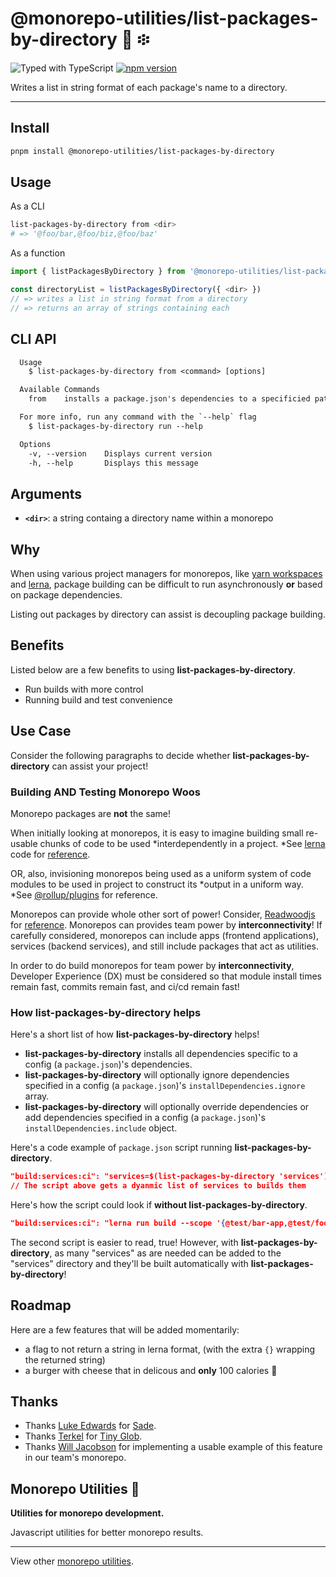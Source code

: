 # @monorepo-utilities/list-packages-by-directory 🧱 ፨

![Typed with TypeScript](https://flat.badgen.net/badge/icon/Typed?icon=typescript&label&labelColor=blue&color=555555)
[![npm version](https://badge.fury.io/js/%40monorepo-utilities%2Flist-packages-by-directory.svg)](https://www.npmjs.com/package/@monorepo-utilities/list-packages-by-directory)

Writes a list in string format of each package's name to a directory.

---

## Install

```sh
pnpm install @monorepo-utilities/list-packages-by-directory
```

## Usage

As a CLI

```sh
list-packages-by-directory from <dir>
# => '@foo/bar,@foo/biz,@foo/baz'
```

As a function

```typescript
import { listPackagesByDirectory } from '@monorepo-utilities/list-packages-by-directory'

const directoryList = listPackagesByDirectory({ <dir> })
// => writes a list in string format from a directory
// => returns an array of strings containing each
```

## CLI API

```txt
  Usage
    $ list-packages-by-directory from <command> [options]

  Available Commands
    from    installs a package.json's dependencies to a specificied path

  For more info, run any command with the `--help` flag
    $ list-packages-by-directory run --help

  Options
    -v, --version    Displays current version
    -h, --help       Displays this message
```

## Arguments

- **`<dir>`**: a string containg a directory name within a monorepo

## Why

When using various project managers for monorepos, like [yarn workspaces](https://classic.yarnpkg.com/en/docs/workspaces/) and [lerna](https://github.com/lerna/lerna), package building can be difficult to run asynchronously **or** based on package dependencies.

Listing out packages by directory can assist is decoupling package building.

## Benefits

Listed below are a few benefits to using **list-packages-by-directory**.

- Run builds with more control
- Running build and test convenience

## Use Case

Consider the following paragraphs to decide whether **list-packages-by-directory** can assist your project!

### Building AND Testing Monorepo Woos

Monorepo packages are **not** the same!

When initially looking at monorepos, it is easy to imagine building small re-usable chunks of code to be used \*interdependently in a project. \*See [lerna](https://github.com/lerna/lerna) code for [reference](https://github.com/lerna/lerna/blob/main/utils/check-working-tree/package.json#L33).

OR, also, invisioning monorepos being used as a uniform system of code modules to be used in project to construct its \*output in a uniform way. \*See [@rollup/plugins](https://github.com/rollup/plugins) for reference.

Monorepos can provide whole other sort of power! Consider, [Readwoodjs](https://redwoodjs.com/) for [reference](https://redwoodjs.com/docs/introduction.html#how-it-works). Monorepos can provides team power by **interconnectivity**! If carefully considered, monorepos can include apps (frontend applications), services (backend services), and still include packages that act as utilities.

In order to do build monorepos for team power by **interconnectivity**, Developer Experience (DX) must be considered so that module install times remain fast, commits remain fast, and ci/cd remain fast!

### How list-packages-by-directory helps

Here's a short list of how **list-packages-by-directory** helps!

- **list-packages-by-directory** installs all dependencies specific to a config (a `package.json`)'s dependencies.
- **list-packages-by-directory** will optionally ignore dependencies specified in a config (a `package.json`)'s `installDependencies.ignore` array.
- **list-packages-by-directory** will optionally override dependencies or add dependencies specified in a config (a `package.json`)'s `installDependencies.include` object.

Here's a code example of `package.json` script running **list-packages-by-directory**.

```json
"build:services:ci": "services=$(list-packages-by-directory 'services'); lerna run build --scope \"$services\" --since origin/master",
// The script above gets a dyanmic list of services to builds them
```

Here's how the script could look if **without list-packages-by-directory**.

```json
"build:services:ci": "lerna run build --scope '{@test/bar-app,@test/foo-app}' --since origin/master",
```

The second script is easier to read, true! However, with **list-packages-by-directory**, as many "services" as are needed can be added to the "services" directory and they'll be built automatically with **list-packages-by-directory**!

## Roadmap

Here are a few features that will be added momentarily:

- a flag to not return a string in lerna format, (with the extra `{}` wrapping the returned string)
- a burger with cheese that in delicous and **only** 100 calories 🍔

## Thanks

- Thanks [Luke Edwards](https://github.com/lukeed) for [Sade](https://github.com/lukeed/sade).
- Thanks [Terkel](https://github.com/terkelg) for [Tiny Glob](https://github.com/terkelg/tiny-glob).
- Thanks [Will Jacobson](https://github.com/willzjacobson) for implementing a usable example of this feature in our team's monorepo.

## Monorepo Utilities 🧱

**Utilities for monorepo development.**

Javascript utilities for better monorepo results.

---

View other [monorepo utilities](../../).
